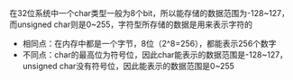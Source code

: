 在32位系统中一个char类型一般为8个bit，所以能存储的数据范围为-128~127，而unsigned char则是0~255，字符型所存储的数据是用来表示字符的

+ 相同点：在内存中都是一个字节，8位（2^8=256），都能表示256个数字  
+ 不同点：char的最高位为符号位，因此char能表示的数据范围是-128~127，unsigned char没有符号位，因此能表示的数据范围是0~255